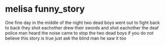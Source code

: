# melisa funny_story
One fine day in the middle of the night 
two dead boys went out to fight 
back to back they shot eachother
drew their swords and shot eachother
the deaf police man heard the noise
came to stop the two dead boys
if you do not believe this story is true
just ask the blind man he saw it too
